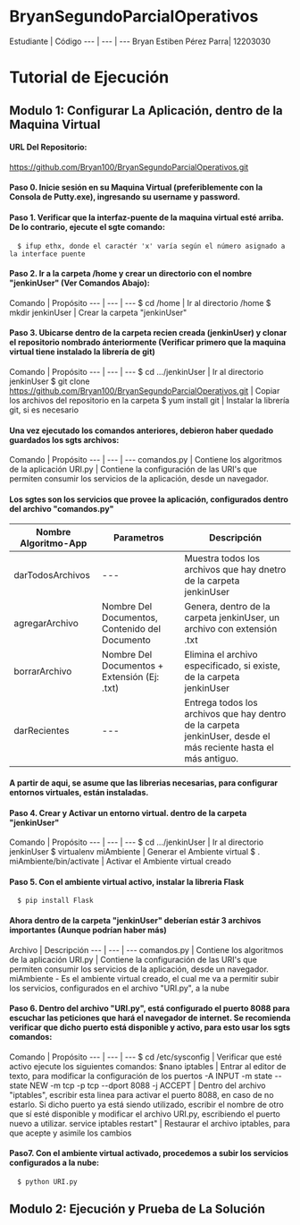 # BryanSegundoParcialOperativos

Estudiante | Código
--- | --- | ---
Bryan Estiben Pérez Parra| 12203030

# Tutorial de Ejecución

## Modulo 1: Configurar La Aplicación, dentro de la Maquina Virtual

#### URL Del Repositorio:
https://github.com/Bryan100/BryanSegundoParcialOperativos.git

#### Paso 0. Inicie sesión en su Maquina Virtual (preferiblemente con la Consola de Putty.exe), ingresando su username y password.

#### Paso 1. Verificar que la interfaz-puente de la maquina virtual esté arriba. De lo contrario, ejecute el sgte comando:
      $ ifup ethx, donde el caractér 'x' varía según el número asignado a la interface puente 
      
#### Paso 2. Ir a la carpeta /home y crear un directorio con el nombre "jenkinUser" (Ver Comandos Abajo):
 
Comando | Propósito
--- | --- | ---
$ cd /home | Ir al directorio /home
$ mkdir jenkinUser | Crear la carpeta "jenkinUser"


#### Paso 3. Ubicarse dentro de la carpeta recien creada (jenkinUser) y clonar el repositorio nombrado ánteriormente (Verificar primero que la maquina virtual tiene instalado la librería de git)

Comando | Propósito
--- | --- | ---
$ cd .../jenkinUser | Ir al directorio jenkinUser
$ git clone https://github.com/Bryan100/BryanSegundoParcialOperativos.git  | Copiar los archivos del repositorio en la carpeta
$ yum install git | Instalar la librería git, si es necesario

#### Una vez ejecutado los comandos anteriores, debieron haber quedado guardados los sgts archivos:

Comando | Propósito
--- | --- | ---
comandos.py | Contiene los algoritmos de la aplicación
URI.py | Contiene la configuración de las URI's que permiten consumir los servicios de la aplicación, desde un navegador.

#### Los sgtes son los servicios que provee la aplicación, configurados dentro del archivo "comandos.py"

Nombre Algoritmo-App | Parametros | Descripción
--- | --- | ---
darTodosArchivos | --- | Muestra todos los archivos que hay dnetro de la carpeta jenkinUser
agregarArchivo | Nombre Del Documentos, Contenido del Documento | Genera, dentro de la carpeta jenkinUser, un archivo con extensión .txt
borrarArchivo | Nombre Del Documentos + Extensión (Ej: .txt) | Elimina el archivo especificado, si existe, de la carpeta jenkinUser
darRecientes | --- | Entrega todos los archivos que hay dentro de la carpeta jenkinUser, desde el más reciente hasta el más antiguo.
        
#### A partir de aqui, se asume que las librerias necesarias, para configurar entornos virtuales, están instaladas.

#### Paso 4. Crear y Activar un entorno virtual. dentro de la carpeta "jenkinUser"
Comando | Propósito
--- | --- | ---
$ cd .../jenkinUser | Ir al directorio jenkinUser
$ virtualenv miAmbiente | Generar el Ambiente virtual
$ . miAmbiente/bin/activate | Activar el Ambiente virtual creado

#### Paso 5. Con el ambiente virtual activo, instalar la libreria Flask
      $ pip install Flask

#### Ahora dentro de la carpeta "jenkinUser" deberían estár 3 archivos importantes (Aunque podrían haber más)

Archivo | Descripción
--- | --- | ---
comandos.py | Contiene los algoritmos de la aplicación
URI.py | Contiene la configuración de las URI's que permiten consumir los servicios de la aplicación, desde un navegador.
miAmbiente - Es el ambiente virtual creado, el cual me va a permitir subir los servicios, configurados en el archivo "URI.py", a la nube

#### Paso 6. Dentro del archivo "URI.py", está configurado el puerto 8088 para escuchar las peticiones que hará el navegador de internet. Se recomienda verificar que dicho puerto está disponible y activo, para esto usar los sgts comandos:
    
Comando | Propósito
--- | --- | ---
$ cd /etc/sysconfig | Verificar que esté activo ejecute los siguientes comandos:
$nano iptables | Entrar al editor de texto, para modificar la configuración de los puertos
-A INPUT -m state --state NEW -m tcp -p tcp --dport 8088 -j ACCEPT | Dentro del archivo "iptables", escribir esta linea para activar el puerto 8088, en caso de no estarlo. Si dicho puerto ya está siendo utilizado, escribir el nombre de otro que sí esté disponible y modificar el archivo URI.py, escribiendo el puerto nuevo a utilizar.
service iptables restart" | Restaurar el archivo iptables, para que acepte y asimile los cambios

#### Paso7. Con el ambiente virtual activado, procedemos a subir los servicios configurados a la nube:
      $ python URI.py

## Modulo 2: Ejecución y Prueba de La Solución
